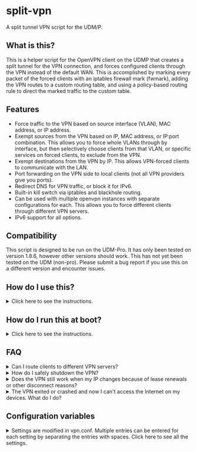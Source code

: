 # split-vpn
A split tunnel VPN script for the UDM/P.

## What is this?

This is a helper script for the OpenVPN client on the UDMP that creates a split tunnel for the VPN connection, and forces configured clients through the VPN instead of the default WAN. This is accomplished by marking every packet of the forced clients with an iptables firewall mark (fwmark), adding the VPN routes to a custom routing table, and using a policy-based routing rule to direct the marked traffic to the custom table. 

## Features

* Force traffic to the VPN based on source interface (VLAN), MAC address, or IP address.
* Exempt sources from the VPN based on IP, MAC address, or IP:port combination. This allows you to force whole VLANs through by interface, but then selectively choose clients from that VLAN, or specific services on forced clients, to exclude from the VPN.
* Exempt destinations from the VPN by IP. This allows VPN-forced clients to communicate with the LAN.
* Port forwarding on the VPN side to local clients (not all VPN providers give you ports).
* Redirect DNS for VPN traffic, or block it for IPv6. 
* Built-in kill switch via iptables and blackhole routing.
* Can be used with multiple openvpn instances with separate configurations for each. This allows you to force different clients through different VPN servers. 
* IPv6 support for all options.

## Compatibility

This script is designed to be run on the UDM-Pro. It has only been tested on version 1.8.6, however other versions should work. This has not yet been tested on the UDM (non-pro). Please submit a bug report if you use this on a different version and encounter issues. 

## How do I use this?

<details>
  <summary>Click here to see the instructions.</summary>

1. SSH into the UDM/P (assuming it's on 192.168.1.254).
```sh
ssh root@192.168.1.254
```
2. Download the scripts package and extract it to `/mnt/data/openvpn`.
```sh
cd /mnt/data
mkdir /mnt/data/openvpn
curl -sL https://github.com/peacey/split-vpn/archive/main.zip | unzip - "*/openvpn/*" -j -d openvpn && chmod +x openvpn/*.sh
```
3. Create a directory for your VPN provider's openvpn configuration files, and copy your VPN's configuration files (certificates, config, password files, etc) and the sample vpn.conf from `/mnt/data/openvpn/vpn.conf.sample`. NordVPN is used below as an example. 
```sh
mkdir /mnt/data/openvpn/nordvpn
cd /mnt/data/openvpn/nordvpn
curl https://downloads.nordcdn.com/configs/files/ovpn_legacy/servers/us-ca12.nordvpn.com.udp1194.ovpn --out nordvpn.ovpn
cp /mnt/data/openvpn/vpn.conf.sample /mnt/data/openvpn/nordvpn/vpn.conf
```
4. If your VPN provider uses a username/password, put them in a username_password.txt file in the same directory as the configuration with the username on the first line and password on the second line. Then either: 
    * Edit your VPN provider's openvpn config you downloaded in step 3 to reference the username_password.txt file by adding/changing this directive: `auth-user-pass username_password.txt`.
    * Use the `--auth-user-pass username_password.txt` option when you run openvpn below in step 6 or 8. 
    
    NOTE: The username/password for openvpn are usually given to you in a file or in your VPN provider's online portal. They are usually not the same as your login to the VPN. 
5. Edit the vpn.conf file with your desired settings. See the explanation of each setting [below](#configuration-variables). 
6. Run OpenVPN in the foreground to test if everything is working properly.
```sh
openvpn --config nordvpn.ovpn \
        --route-noexec \
        --up /mnt/data/openvpn/updown.sh \
        --down /mnt/data/openvpn/updown.sh \
        --script-security 2
```
7. If the connection works, check if your forced clients are on the VPN by visiting http://whatismyip.host/ and seeing if your IPs are different than your WAN. Also, check for DNS leaks with the Extended Test on https://www.dnsleaktest.com/.
8. If everything is working properly, stop the OpenVPN client by pressing Ctrl+C, and then run it in the background with the following command. You can modify the command to change `--ping-restart` or other options as needed. The only requirement is that you run updown.sh script as the up/down script and `--route-noexec` to disable OpenVPN from adding routes to the default table instead of our custom one.
```sh
nohup openvpn --config nordvpn.ovpn \
              --route-noexec \
              --up /mnt/data/openvpn/updown.sh \
              --down /mnt/data/openvpn/updown.sh \
              --script-security 2 \
              --ping-restart 15 \
              --mute-replay-warnings > openvpn.log &
```
9. Now you can exit the UDM/P. If you would like to start the VPN client at boot, please read on to the next section. 

</details>

## How do I run this at boot?

<details>
  <summary>Click here to see the instructions.</summary>

You can use [UDM Utilities Boot Script](https://github.com/boostchicken/udm-utilities/tree/master/on-boot-script) to run the VPN script at boot. The boot script survives across firmware upgrades too.

1. Set-up UDM Utilities Boot Script by following the instructions [here](https://github.com/boostchicken/udm-utilities/blob/master/on-boot-script/README.md).
2. Create a new file under `/mnt/data/on_boot.d/run-vpn.sh` and fill it with the following. 
```sh
#!/bin/sh
# Load configuration and run openvpn
cd /mnt/data/openvpn/nordvpn
source ./vpn.conf
/mnt/data/openvpn/add-vpn-iptables-rules.sh up ${DEV}
nohup openvpn --config nordvpn.ovpn \
              --route-noexec \
              --up /mnt/data/openvpn/updown.sh \
              --down /mnt/data/openvpn/updown.sh \
              --dev-type tun --dev ${DEV} \
              --script-security 2 \
              --ping-restart 15 \
              --mute-replay-warnings > openvpn.log &
```
Remember to modify the `cd` line and the `--config` openvpn option to point to your config. Comment out the `add-vpn-iptables-rules.sh` line if you want the iptables kill switch to not be activated until after the VPN connects.

3. Run `chmod +x /mnt/data/on_boot.d/run-vpn.sh` to give the script execute permissions. 
4. That's it. Now the VPN will start at every boot.
5. Note that there is a short period between when the UDMP starts and when this script runs. This means there is a few seconds when the UDMP starts up when your forced clients **WILL** have access to your WAN, because the kill switch has not been activated yet. After the script runs, forced clients will not be able to access your WAN even if openvpn crashes or restarts (see the option).

</details>

## FAQ
<details>
  <summary>Can I route clients to different VPN servers?</summary>
    Yes you can. Simply make a separate directory for each VPN server, and give them each a vpn.conf file with the clients you wish to force through them. Make sure the options ROUTE_TABLE, MARK, PREFIX, PREF, and DEV are unique for each vpn.conf file so the different VPN servers don't share the same tunnel device or mark. 
   
   Afterwards, modify your run script like so (in this example, we are using Mullvad and NordVPN). Note that you need to cd into the correct directory for each different VPN server before running the openvpn command so that the correct config file is used for each and a unique TUN device is passed to openvpn.

    #!/bin/sh

    # Load configuartion for mullvad and run openvpn
    cd /mnt/data/openvpn/mullvad
    source ./vpn.conf
    /mnt/data/openvpn/add-vpn-iptables-rules.sh up ${DEV}
    nohup openvpn --config mullvad.conf \
                  --route-noexec \
                  --up /mnt/data/openvpn/updown.sh \
                  --down /mnt/data/openvpn/updown.sh \
                  --script-security 2 \
                  --dev-type tun --dev ${DEV} \
                  --ping-restart 15 \
                  --mute-replay-warnings > openvpn.log &

    # Load configuartion for nordvpn and run openvpn
    cd /mnt/data/openvpn/nordvpn
    source ./vpn.conf
    /mnt/data/openvpn/add-vpn-iptables-rules.sh up ${DEV}
    nohup openvpn --config nordvpn.ovpn \
                  --route-noexec \
                  --up /mnt/data/openvpn/updown.sh \
                  --down /mnt/data/openvpn/updown.sh \
                  --script-security 2 \
                  --dev-type tun --dev ${DEV} \
                  --ping-restart 15 \
                  --mute-replay-warnings > openvpn.log &

</details>

<details>
  <summary>How do I safely shutdown the VPN?</summary>
  Simply send the openvpn process the TERM signal. Killswitch and iptables rules will only be removed if the option REMOVE_KILLSWITCH_ON_EXIT is set to 1.
  
  1. If you want to kill all openvpn instances.
    
    killall -TERM openvpn
  
  2. If you want to kill a specific openvpn instance using tun0.
    
    kill -TERM $(pgrep -f "openvpn.*tun0")
  
</details>

<details>
  <summary>Does the VPN still work when my IP changes because of lease renewals or other disconnect reasons?</summary>
    Yes, as long as you add the "--ping-restart X" option to the openvpn command line when you run it. This ensures that if there is a network disconnect for any reason, the OpenVPN client will restart and try to re-configure itself after X seconds until it connects again. The killswitch will still be active during the restart to block non-VPN traffic as long as you set REMOVE_KILLSWITCH_ON_EXIT=0 in the config.
  
</details>

<details>
  <summary>The VPN exited or crashed and now I can't access the Internet on my devices. What do I do?</summary>
  When the VPN process crashes, there is no cleanup done for the iptable rules and the killswitch is still active. This is also the case for a clean exit when you set the option REMOVE_KILLSWITCH_ON_EXIT=0. This is a safety feature so that there are no leaks if the VPN crashes.
  
  1. If you don't want to delete the killswitch and leak your real IP, re-run the openvpn run script or command to bring the VPN back up again.

  2. If you want to delete the killswitch so your forced clients can access your default network again instead of go through the VPN, run the following command (replace tun0 with the device you defined in the config file) after changing to the directory with the vpn.conf file. 
    
    cd /mnt/data/openvpn/nordvpn
    /mnt/data/openvpn/updown.sh tun0 force-down
      
</details>

## Configuration variables

<details>
  <summary>Settings are modified in vpn.conf. Multiple entries can be entered for each setting by separating the entries with spaces. Click here to see all the settings.</summary>
  
  <details>
    <summary>FORCED_SOURCE_INTERFACE</summary>
      Force all traffic coming from a source interface through the VPN. 
      Default LAN is br0, and other LANs are brX, where X = VLAN number.
  
      Format: [INTERFACE NAME]
      Example: FORCED_SOURCE_INTERFACE="br6 br8"

  </details>
  
  <details>
    <summary>FORCED_SOURCE_IPV4</summary>
      Force all traffic coming from a source IPv4 through the VPN. 
      IP can be entered in CIDR format to cover a whole subnet. 
  
      Format: [IP/nn]
      Example: FORCED_SOURCE_IPV4="192.168.1.1/32 192.168.3.0/24"

  </details>
  
  <details>
    <summary>FORCED_SOURCE_IPV6</summary>
      Force all traffic coming from a source IPv6 through the VPN. 
      IP can be entered in CIDR format to cover a whole subnet. 
  
      Format: [IP/nn]
      Example: FORCED_SOURCE_IPV6="fd00::2/128 2001:1111:2222:3333::/56"

  </details>
  
  <details>
    <summary>FORCED_SOURCE_MAC</summary>
      Force all traffic coming from a source MAC through the VPN.
  
      Format: [MAC]
      Example: FORCED_SOURCE_MAC="00:aa:bb:cc:dd:ee 30:08:d7:aa:bb:cc"

  </details>
  
  <details>
    <summary>EXEMPT_SOURCE_IPV4</summary>
      Exempt IPv4 sources from the VPN. This allows you to create exceptions to the force rules above. For example, if you forced a whole interface with FORCED_SOURCE_INTERFACE, you can selectively choose clients from that VLAN to exclude.
  
      Format: [IP/nn]
      Example: EXEMPT_SOURCE_IPV4="192.168.1.2/32 192.168.3.8/32"

  </details>
  
  <details>
    <summary>EXEMPT_SOURCE_IPV6</summary>
      Exempt IPv6 sources from the VPN. This allows you to create exceptions to the force rules above. 
  
      Format: [IP/nn]
      Example: EXEMPT_SOURCE_IPV6="2001:1111:2222:3333::2 2001:1111:2222:3333::10"

  </details>
  
  <details>
    <summary>EXEMPT_SOURCE_MAC</summary>
      Exempt MAC sources from the VPN. This allows you to create exceptions to the force rules above. 
  
      Format: [MAC]
      Example: EXEMPT_SOURCE_MAC="00:aa:bb:cc:dd:ee 30:08:d7:aa:bb:cc"

  </details>
   
  <details>
    <summary>EXEMPT_SOURCE_IPV4_PORT</summary>
      Exempt an IPv4:Port source from the VPN. This allows you to create exceptions on a port basis, so you can selectively choose which services on a client to tunnel through the VPN and which to tunnel through the default LAN/WAN. For example, you can tunnel all traffic through the VPN for some client, but have port 22 still be accessible over the LAN/WAN so you can SSH to it normally. 
  
      A single entry can have multiple ports by separating the ports with commas. Protocal can be tcp, udp or both. 
      Format: [tcp/udp/both]-[IP Source]-[port1,port2,...]
      Example: EXEMPT_SOURCE_IPV4_PORT="tcp-192.168.1.1-22,32400,80,443 both-192.168.1.3-53"

  </details>
  
  <details>
    <summary>EXEMPT_SOURCE_IPV6_PORT</summary>
      Exempt an IPv6:Port source from the VPN. This allows you to create exceptions on a port basis, so you can selectively choose which services on a client to tunnel through the VPN and which to tunnel through the default LAN/WAN. 
  
      A single entry can have multiple ports by separating the ports with commas. Protocal can be tcp, udp or both. 
      Format: [tcp/udp/both]-[IP Source]-[port1,port2,...]
      Example: EXEMPT_SOURCE_IPV6_PORT="tcp-fd00::69-22,32400,80,443 both-fd00::2-53"

  </details> 
  
  <details>
    <summary>EXEMPT_DESTINATIONS_IPV4</summary>
      Exempt IPv4 destinations from the VPN. For example, you can allow a LAN subnet so VPN-forced clients are still able to communicate with others on the LAN, or you can exempt a local DNS address if you want to have local DNS to your pihole or DoH client.
  
      Format: [IP/nn]
      Example: EXEMPT_DESTINATIONS_IPV4="192.168.1.0/24 10.0.5.3/32"

  </details>

  <details>
    <summary>EXEMPT_DESTINATIONS_IPV6</summary>
      Exempt IPv6 destinations from the VPN.  
  
      Format: [IP/nn]
      Example: EXEMPT_DESTINATIONS_IPV6="fd62:1200:1300:1400::2/32 2001:1111:2222:3333::/56"

  </details>
  
  <details>
    <summary>PORT_FORWARDS_IPV4</summary>
      Forward ports on the VPN side to a local IPv4:port. Not all VPN providers support port forwards. The ports are usually given to you on the provider's portal.
  
      Only one port per entry. Protocal can be tcp, udp or both. 
      Format: [tcp/udp/both]-[VPN Port]-[Forward IP]-[Forward Port]
      Example: PORT_FORWARDS_IPV4="tcp-21674-192.168.1.1-50001 tcp-31683-192.168.1.1-22"

  </details>
  
  <details>
    <summary>PORT_FORWARDS_IPV6</summary>
      Forward ports on the VPN side to a local IPv6:port. Not all VPN providers support port forwards. The ports are usually given to you on the provider's portal.
  
      Only one port per entry. Protocal can be tcp, udp or both. 
      Format: [tcp/udp/both]-[VPN Port]-[Forward IP]-[Forward Port]
      Example: PORT_FORWARDS_IPV6="tcp-21674-2001:aaa:bbbb:2acc::69-50001 tcp-31456-2001:aaa:bbbb:2acc::70-443"

  </details>
  
  <details>
    <summary>DNS_IPV4_IP, DNS_IPV4_PORT</summary>
      Redirect DNS IPv4 traffic of VPN-forced clients to this IP and port.
      If set to "DHCP", the DNS will try to be obtained from the DHCP options that the VPN sends. 
      If set to "REJECT", DNS requests over IPv6 will be blocked instead. 
      Note that many VPN providers redirect all DNS traffic to their servers, so this rule wouldn't make a difference.
  
      Format: [IP] or "DHCP" or "REJECT"
      Example: DNS_IPV4_IP="1.1.1.1"
      Example: DNS_IPV4_IP="DHCP"
      Example: DNS_IPV4_IP="REJECT"
      Example: DNS_IPV4_PORT=53

  </details>
  
  <details>
    <summary>DNS_IPV6_IP, DNS_IPV6_PORT</summary>
      Redirect DNS IPv6 traffic of VPN-forced clients to this IP and port. 
      If set to "REJECT", DNS requests over IPv6 will be blocked instead. The REJECT option is recommended to be enabled for VPN providers that don't support IPv6, to eliminate any IPv6 DNS leaks.
  
      Format: [IP] or "REJECT"
      Example: DNS_IPV6_IP="2606:4700:4700::64"
      Example: DNS_IPV6_IP="REJECT"
      Example: DNS_IPV6_PORT=53

  </details>
  
  <details>
    <summary>KILLSWITCH</summary>
      Enable killswitch which adds an iptables rule to reject VPN-destined traffic that doesn't go out of the VPN. 
  
      Format: 0 or 1
      Example: KILLSWITCH=1

  </details>
  
  <details>
    <summary>REMOVE_KILLSWITCH_ON_EXIT</summary>
      Remove the killswitch on exit. 
      It is recommended to set this to 0 so that the killswitch is not removed in case the openvpn client crashes, disconnects, or restarts. 
      Setting this to 1 will remove the killswitch when the openvpn client restarts, which means clients might be able to communicate with your default WAN and leak your real IP while the openvpn client is restarting. 
  
      Format: 0 or 1
      Example: REMOVE_KILLSWITCH_ON_EXIT=0

  </details>
  
  <details>
    <summary>ROUTE_TABLE</summary>
      The custom route table number. 
      If you are running multiple openvpn clients, this needs to be unique for each client.
  
      Format: [Number]
      Example: ROUTE_TABLE=101

  </details>
  
  <details>
    <summary>MARK</summary>
      The firewall mark that will be used to mark the packets destined to the VPN. 
      If you are running multiple openvpn clients, this needs to be unique for each client.
  
      Format: [Hex number]
      Example: MARK=0x9

  </details>
  
  <details>
    <summary>PREFIX</summary>
      The prefix that will be used when adding custom iptables chains. 
      If you are running multiple openvpn clients, this needs to be unique for each client. 

      Format: [Prefix]
      Example: PREFIX=VPN_

  </details>
  
  <details>
    <summary>PREF</summary>
      The preference that will be used when adding the policy-based routing rule.
      It should preferably be less than the UDM rules seen when running "ip rule".

      Format: [Number]
      Example: PREF=99

  </details>
  
  <details>
    <summary>DEV</summary>
    The name of the VPN tunnel device to use for openvpn. 
    If you are running multiple openvpn clients, this needs to be unique for each client. 
    This variable needs to be passed to openvpn via the --dev option or openvpn will default to tun0.

      Format: [tunX]
      Example: DEV=tun0

  </details>
  
</details>
